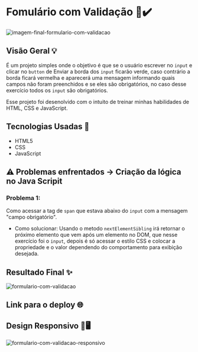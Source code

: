 # Fomulário com Validação 📄✔️

![imagem-final-formulario-com-validacao](https://github.com/Madu-Guimaraes/Quest_Formulario_com_Validacao/assets/146151781/b345b5fe-3e5d-49ea-b4a6-c27edd4bfc66)

## Visão Geral 💡

É um projeto simples onde o objetivo é que se o usuário escrever no ```input``` e clicar no ```button``` de Enviar a borda dos ```input``` ficarão verde, caso contrário a borda ficará vermelha e aparecerá uma mensagem informando quais campos não foram preenchidos e se eles são obrigatórios, no caso desse exercício todos os ```input``` são obrigatórios. 

Esse projeto foi desenolvido com o intuito de treinar minhas habilidades de HTML, CSS e JavaScript.

## Tecnologias Usadas 📌

- HTML5
- CSS
- JavaScript

## ⚠️ Problemas enfrentados -> Criação da lógica no Java Scripit

### Problema 1:
Como acessar a tag de ```span``` que estava abaixo do ```input``` com a mensagem "campo obrigatório".

* Como solucionar: Usando o metodo `nextElementSibling` irá retornar o próximo elemento que vem após um elemento no DOM, que nesse exercício foi o `input`, depois é só acessar o estilo CSS e colocar a propriedade e o valor dependendo do comportamento para exibição desejada. 

## Resultado Final ✨

![formulario-com-validacao](https://github.com/Madu-Guimaraes/Quest_Formulario_com_Validacao/assets/146151781/97d56b7f-5657-4d81-a911-b5ca871f13cc)

## Link para o deploy 🌐



## Design Responsivo 📱🖥️

![formulario-com-validacao-responsivo](https://github.com/Madu-Guimaraes/Quest_Formulario_com_Validacao/assets/146151781/515bf534-0a24-4c16-8f4c-3c8fd5186f0f)
